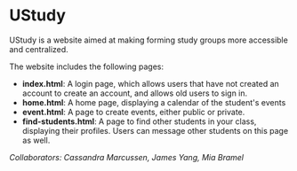 # UStudy
UStudy is a website aimed at making forming study groups more accessible and centralized. 

The website includes the following pages:
- **index.html**: A login page, which allows users that have not created an account to create an account, and allows old users to sign in.
- **home.html**: A home page, displaying a calendar of the student's events
- **event.html**: A page to create events, either public or private.
- **find-students.html**: A page to find other students in your class, displaying their profiles. Users can message other students on this page as well.

_Collaborators: Cassandra Marcussen, James Yang, Mia Bramel_


